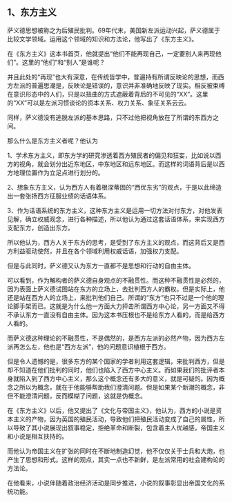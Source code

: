 <h2>1、东方主义</h2><p data-pid="OHVMOj7B">萨义德思想被称之为后殖民批判。69年代末，美国新左派运动兴起，萨义德属于比较文学领域。运用这个领域的知识和方法论，他写出了《东方主义》。</p><p data-pid="5pw8heL7">在《东方主义》这本书首页，他就提出“他们不能再现自己，一定要别人来再现他们”。这里的“他们”和“别人”是谁呢？</p><p data-pid="N3Tut51h">并且此处的“再现”也大有深意，在传统哲学中，普遍持有所谓反映论的思想，而西方左派的普遍思潮是，反映论是错误的，意识并非准确地反映了现实。相反被束缚在意识形态中的人们，只是以扭曲的方式遮蔽着背后的不可见的“XX”。这里的“XX”可以是左派习惯谈论的资本关系、权力关系、象征关系云云。</p><p data-pid="skp8IYfY">同样，萨义德没有逃脱左派的基本思路，只不过他把视角放在了所谓的东西方之间。</p><p data-pid="XKNamNc3">那么什么是东方主义者呢？他认为</p><p data-pid="XjQmV4dA">1、学术东方主义，即东方学的研究渗透着西方殖民者的偏见和狂妄，比如说以西方的视角，就会划分出近东地区，中东地区和远东地区。而这样的词语背后是以西方地理位置作为立足点进行划分的。</p><p data-pid="MN9D7bSG">2、想象东方主义，认为西方人有着根深蒂固的“西优东劣”的观点，于是以此缔造出一套张扬西方征服业绩的话语体系。</p><p data-pid="wIeDyeWo">3、作为话语系统的东方主义，这种东方主义是运用一切方法对付东方，对他发表见解，确立权威观念，进行各种描述，所以他认为通过这套话语体系，来实现西方支配东方，创造出东方。</p><p data-pid="DVrutKhw">所以他认为，西方人关于东方的思考，是受到了东方主义的观点，而这背后又是西方利益驱动使然，并且在各个领域利用权威话语，加强权力支配。</p><p data-pid="MgB2_9Ne">但是与此同时，萨义德又认为东方一直都不是思想和行动的自由主体。</p><p data-pid="OfghB5wY">可以看到，作为解构者的萨义德自身观点的不融贯性。而这种不融贯性是必然的，因为表面上萨义德试图站在东方的立场上，去批判西方人的霸权。但是实际上，他还是站在西方人的立场上，来批判他们自己。所谓的“东方”也只不过是一个他的理论脚手架而已。这就是为什么他一方面大力抨击所谓西方中心论，另一方面又不得不承认东方一直没有自由主体。因为这本书压根也不是给东方人看的，而是给西方人看的。</p><p data-pid="TUr_2Xzg">而萨义德这种理论的不融贯性，不是偶然的，是西方左派的必然产物，因为西方左派再怎么左，他也是“西方左派”，他的问题意识植根于西方。</p><p data-pid="_ME4ovXk">但是令人遗憾的是，很多东方的某个国家的学者利用这套逻辑，来批判西方，但是却不知道在他们批判的同时，他们也陷入了西方中心主义。而如果我们的批评者本身就陷入到了西方中心主义，那么这个概念还有多大的意义，就是可疑的。因为概念之所以为概念，就在于他能够帮助我们澄清问题。但是如果某个新潮的概念，非但不能澄清问题，反而模糊了问题，这就是伪概念。</p><p data-pid="Ur6MybNF">在《东方主义》以后，他又提出了《文化与帝国主义》，他认为，西方的小说是资本主义的产物，因为英国的殖民活动，导致他们把殖民活动变成了自己的属性，所以导致了其小说展现出叙事稳定，拒绝革命和断裂，包含着主人优越感，帝国主义和小说是相互扶持的。</p><p data-pid="e8ZXEMZf">而他认为帝国主义在扩张的同时在不断地制造幻觉，他不仅仅关于士兵和大炮，也产生了思想和形式。这样的观点，其实一点也不新鲜，是左派常用的社会建构论的方法论。</p><p data-pid="F6KD4SBd">在他看来，小说伴随着政治经济活动是同步推进，小说的叙事彰显出帝国文化的系统功能。</p><p></p>